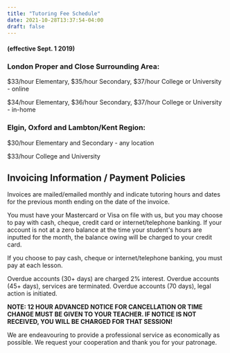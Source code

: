 ```yaml
---
title: "Tutoring Fee Schedule"
date: 2021-10-28T13:37:54-04:00
draft: false
---
```


#### (effective Sept. 1 2019)
### London Proper and Close Surrounding Area:

$33/hour Elementary, $35/hour Secondary, $37/hour College or University - online

$34/hour Elementary, $36/hour Secondary, $37/hour College or University - in-home

### Elgin, Oxford and Lambton/Kent Region:

$30/hour Elementary and Secondary - any location

$33/hour College and University

## Invoicing Information / Payment Policies
Invoices are mailed/emailed monthly and indicate tutoring hours and dates for the previous month ending on the date of the invoice.

 You must have your Mastercard or Visa on file with us, but you may choose to pay with cash, cheque, credit card or internet/telephone banking. If your account is not at a zero balance at the time your student's hours are inputted for the month, the balance owing will be charged to your credit card.

If you choose to pay cash, cheque or internet/telephone banking, you must pay at each lesson.

Overdue accounts (30+ days) are charged 2% interest. Overdue accounts (45+ days), services are terminated. Overdue accounts (70 days), legal action is initiated.

**NOTE: 12 HOUR ADVANCED NOTICE FOR CANCELLATION OR TIME CHANGE MUST BE GIVEN TO YOUR TEACHER. IF NOTICE IS NOT RECEIVED, YOU WILL BE CHARGED FOR THAT SESSION!**

We are endeavouring to provide a professional service as economically as possible. We request your cooperation and thank you for your patronage.